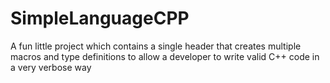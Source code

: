 # SimpleLanguageCPP
A fun little project which contains a single header that creates multiple macros and type definitions to allow a developer to write valid C++ code in a very verbose way
